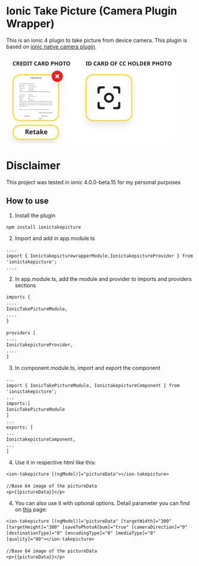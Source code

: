 # Ionic Take Picture (Camera Plugin Wrapper)
This is an ionic 4 plugin to take picture from device camera. This plugin is based on [ionic native camera plugin](https://beta.ionicframework.com/docs/native/camera/).

![Example](https://raw.githubusercontent.com/ibrahimker/ionic-take-picture/master/img/screenshot.png)

# Disclaimer
This project was tested in ionic 4.0.0-beta.15 for my personal purposes

## How to use

1. Install the plugin
```
npm install ionictakepicture
```

2. Import and add in app.module.ts
```
....
import { IonictakepicturewrapperModule,IonictakepictureProvider } from 'ionictakepicture';
....
```

2. In app.module.ts, add the module and provider to imports and providers sections
```
imports {
....
IonicTakePictureModule,
....
}

providers [
....
IonictakepictureProvider,
....
]
```

3. In component.module.ts, import and export the component
```
...
import { IonicTakePictureModule, IonictakepictureComponent } from 'ionictakepicture';
...
imports:[
IonicTakePictureModule
]
...
exports: [
...
IonictakepictureComponent,
...
]
```

4. Use it in respective html like this: 
```
<ion-takepicture [(ngModel)]="pictureData"></ion-takepicture>

//Base 64 image of the pictureData
<p>{{pictureData}}</p>
```

4. You can also use it with optional options. Detail parameter you can find on [this](https://beta.ionicframework.com/docs/native/camera/) page: 
```
<ion-takepicture [(ngModel)]="pictureData" [targetWidth]="300" [targetHeight]="300" [saveToPhotoAlbum]="true" [cameraDirection]="0" [destinationType]="0" [encodingType]="0" [mediaType]="0" [quality]="80"></ion-takepicture>

//Base 64 image of the pictureData
<p>{{pictureData}}</p>
```